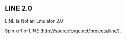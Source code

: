 LINE 2.0
--------

LINE Is Not an Emulator 2.0

Spin-off of LINE (http://sourceforge.net/projects/line/).
